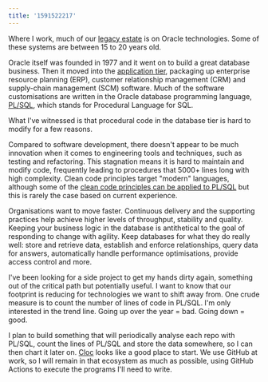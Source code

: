 ```yaml
---
title: '1591522217'
---
```

Where I work, much of our [legacy estate](https://www.gov.uk/guidance/managing-legacy-technology#defining-legacy-technology) is on  Oracle technologies. Some of these systems are between 15 to 20 years old.

Oracle itself was founded in 1977 and it went on to build a great database business. Then it moved into the [application tier](https://en.wikipedia.org/wiki/Oracle_Applications), packaging up enterprise resource planning (ERP), customer relationship management (CRM) and supply-chain management (SCM) software. Much of the software customisations are written in the Oracle database programming language, [PL/SQL](https://en.wikipedia.org/wiki/PL/SQL), which stands for Procedural Language for SQL. 

What I've witnessed is that procedural code in the database tier is hard to modify for a few reasons.

Compared to software development, there doesn't appear to be much innovation when it comes to engineering tools and techniques, such as testing and refactoring. This stagnation means it is hard to maintain and modify code, frequently leading to procedures that 5000+ lines long with high complexity. Clean code principles target "modern" languages, although some of the [clean code principles can be applied to PL/SQL](http://blog.code-cop.org/2016/06/oracle-code-qa.html) but this is rarely the case based on current experience.

Organisations want to move faster. Continuous delivery and the supporting practices help achieve higher levels of throughput, stability and quality. Keeping your business logic in the database is antithetical to the goal of responding to change with agility. Keep databases for what they do really well: store and retrieve data, establish and enforce relationships, query data for answers, automatically handle performance optimisations, provide access control and more.

I've been looking for a side project to get my hands dirty again, something out of the critical path but potentially useful. I want to know that our footprint is reducing for technologies we want to shift away from. One crude measure is to count the number of lines of code in PL/SQL. I'm only interested in the trend line. Going up over the year = bad. Going down = good.

I plan to build something that will periodically analyse each repo with PL/SQL, count the lines of PL/SQL and store the data somewhere, so I can then chart it later on. [Cloc](https://github.com/AlDanial/cloc) looks like a good place to start. We use GitHub at work, so I will remain in that ecosystem as much as possible, using GitHub Actions to execute the programs I'll need to write.
